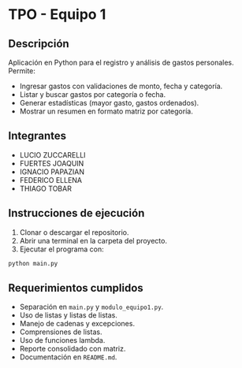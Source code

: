 # TPO - Equipo 1

## Descripción
Aplicación en Python para el registro y análisis de gastos personales.  
Permite:
- Ingresar gastos con validaciones de monto, fecha y categoría.
- Listar y buscar gastos por categoría o fecha.
- Generar estadísticas (mayor gasto, gastos ordenados).
- Mostrar un resumen en formato matriz por categoría.

## Integrantes
- LUCIO ZUCCARELLI
- FUERTES JOAQUIN
- IGNACIO PAPAZIAN
- FEDERICO ELLENA
- THIAGO TOBAR

## Instrucciones de ejecución
1. Clonar o descargar el repositorio.
2. Abrir una terminal en la carpeta del proyecto.
3. Ejecutar el programa con:

```bash
python main.py
```

## Requerimientos cumplidos
- Separación en `main.py` y `modulo_equipo1.py`.
- Uso de listas y listas de listas.
- Manejo de cadenas y excepciones.
- Comprensiones de listas.
- Uso de funciones lambda.
- Reporte consolidado con matriz.
- Documentación en `README.md`.